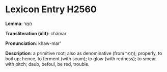 # Lexicon Entry H2560

**Lemma**: חָמַר

**Transliteration (xlit)**: châmar

**Pronunciation**: khaw-mar'

**Description**:
a primitive root; also  as denominative (from חֵמָר); properly, to boil up; hence, to ferment (with scum); to glow (with redness); to smear with pitch; daub, befoul, be red, trouble.
